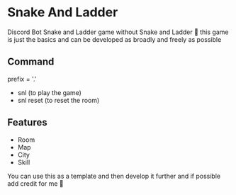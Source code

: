 # Snake And Ladder
Discord Bot Snake and Ladder game without Snake and Ladder :rofl:
this game is just the basics and can be developed as broadly and freely as possible

## Command
prefix = '.'
- snl (to play the game)
- snl reset (to reset the room)

## Features
- Room
- Map
- City
- Skill


You can use this as a template and then develop it further and if possible add credit for me :rofl: